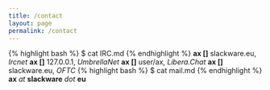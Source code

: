 ```yaml
---
title: /contact
layout: page
permalink: /contact
---
```

{% highlight bash %}
$ cat IRC.md
{% endhighlight %}
__ax []__ slackware.eu, *Ircnet*
__ax []__ 127.0.0.1, *UmbrellaNet*
__ax []__ user/ax, *Libera.Chat*
__ax []__ slackware.eu, *OFTC*
{% highlight bash %}
$ cat mail.md
{% endhighlight %}
__ax__ *at* **slackware** *dot* **eu**
